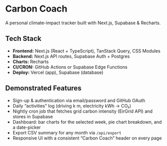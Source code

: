 # Carbon Coach

A personal climate-impact tracker built with Next.js, Supabase & Recharts.

## Tech Stack 
- **Frontend:** Next.js (React + TypeScript), TanStack Query, CSS Modules
- **Backend:** Next.js API routes, Supabase Auth + Postgres
- **Charts:** Recharts
- **CI/CRON:** GitHub Actions or Supabase Edge Functions
- **Deploy:** Vercel (app), Supabase (database)

## Demonstrated Features
- Sign-up & authentication via email/password and GitHub OAuth
- Daily “activities” log (driving k m, electricity kWh → CO₂)
- Nightly cron job that fetches grid carbon intensity (EirGrid API) and stores in Supabase
- Dashboard: bar charts for the selected week, pie chart breakdown, and a date-picker
- Export CSV summary for any month via `/api/export`
- Responsive UI with a consistent “Carbon Coach” header on every page
